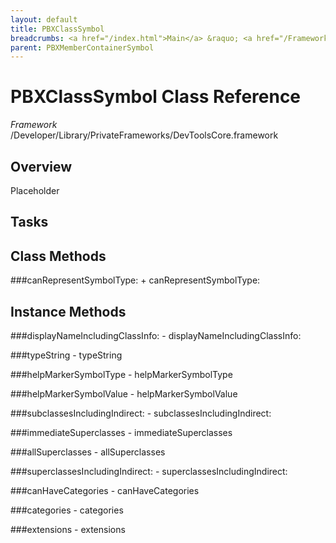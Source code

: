 ```yaml
---
layout: default
title: PBXClassSymbol
breadcrumbs: <a href="/index.html">Main</a> &raquo; <a href="/Frameworks.html">Framework</a> &raquo; <a href="/Frameworks/DevToolsCore.html">DevToolsCore</a> &raquo; PBXClassSymbol
parent: PBXMemberContainerSymbol 
---
```

# PBXClassSymbol Class Reference

*Framework* /Developer/Library/PrivateFrameworks/DevToolsCore.framework

## Overview

Placeholder

## Tasks

## Class Methods

<a name="+canRepresentSymbolType:"></a>
###canRepresentSymbolType:
    + canRepresentSymbolType:

## Instance Methods

<a name="-displayNameIncludingClassInfo:"></a>
###displayNameIncludingClassInfo:
    - displayNameIncludingClassInfo:

<a name="-typeString"></a>
###typeString
    - typeString

<a name="-helpMarkerSymbolType"></a>
###helpMarkerSymbolType
    - helpMarkerSymbolType

<a name="-helpMarkerSymbolValue"></a>
###helpMarkerSymbolValue
    - helpMarkerSymbolValue

<a name="-subclassesIncludingIndirect:"></a>
###subclassesIncludingIndirect:
    - subclassesIncludingIndirect:

<a name="-immediateSuperclasses"></a>
###immediateSuperclasses
    - immediateSuperclasses

<a name="-allSuperclasses"></a>
###allSuperclasses
    - allSuperclasses

<a name="-superclassesIncludingIndirect:"></a>
###superclassesIncludingIndirect:
    - superclassesIncludingIndirect:

<a name="-canHaveCategories"></a>
###canHaveCategories
    - canHaveCategories

<a name="-categories"></a>
###categories
    - categories

<a name="-extensions"></a>
###extensions
    - extensions

